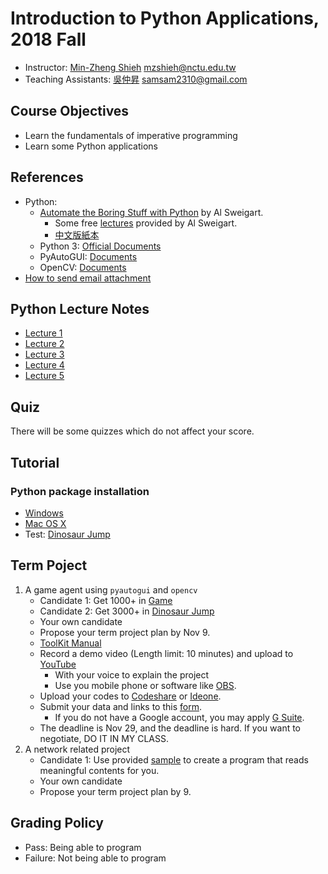 # Introduction to Python Applications, 2018 Fall

+   Instructor: [Min-Zheng Shieh](mailto:mzshieh@nctu.edu.tw) mzshieh@nctu.edu.tw
+   Teaching Assistants: [吳仲昇](mailto:samsam2310@gmail.com) samsam2310@gmail.com

## Course Objectives

+   Learn the fundamentals of imperative programming
+   Learn some Python applications

## References

+   Python: 
    + [Automate the Boring Stuff with Python](https://automatetheboringstuff.com/) by Al Sweigart.
        +   Some free [lectures](https://www.youtube.com/playlist?list=PL0-84-yl1fUnRuXGFe_F7qSH1LEnn9LkW) provided by Al Sweigart.
        +   [中文版紙本](https://www.tenlong.com.tw/products/9789864762729)
    +   Python 3: [Official Documents](https://docs.python.org/3/)
    +   PyAutoGUI: [Documents](https://pyautogui.readthedocs.io/en/latest/)
    +   OpenCV: [Documents](https://docs.opencv.org/)
+	[How to send email attachment](https://stackoverflow.com/questions/3362600/how-to-send-email-attachments)


## Python Lecture Notes

+ [Lecture 1](https://hackmd.io/s/BJh0HolFX)
+ [Lecture 2](https://hackmd.io/s/rkXz8e79Q)
+ [Lecture 3](https://hackmd.io/s/rytNvKBi7)
+ [Lecture 4](https://hackmd.io/s/rJ72YsmA7)
+ [Lecture 5](https://hackmd.io/s/B1SFdDye4)

## Quiz

There will be some quizzes which do not affect your score.

## Tutorial

### Python package installation
+ [Windows](https://hackmd.io/s/SJYzQFxK7)
+ [Mac OS X](https://hackmd.io/s/SyIEDKgtm)
+ Test: [Dinosaur Jump](http://www.trex-game.skipser.com/)

## Term Poject

1. A game agent using `pyautogui` and `opencv`
	+ Candidate 1: Get 1000+ in [Game](http://i-gameworld.com/games/gi2172.php)
	+ Candidate 2: Get 3000+ in [Dinosaur Jump](http://www.trex-game.skipser.com/)
    + Your own candidate
    + Propose your term project plan by Nov 9.
	+   [ToolKit Manual](https://hackmd.io/s/B1LbJaRjm)
	+ Record a demo video (Length limit: 10 minutes) and upload to [YouTube](https://www.youtube.com/)
		+	With your voice to explain the project
		+	Use you mobile phone or software like [OBS](https://obsproject.com/).
	+ Upload your codes to [Codeshare](https://codeshare.io/) or [Ideone](https://ideone.com/).
	+ Submit your data and links to this [form](https://goo.gl/forms/iaUD7zb2RqKtw5sz2).
		+	If you do not have a Google account, you may apply [G Suite](https://www.it.nctu.edu.tw/?page_id=68).
	+ The deadline is Nov 29, and the deadline is hard. If you want to negotiate, DO IT IN MY CLASS.
2. A network related project
	+ Candidate 1: Use provided [sample](pa18final.py) to create a program that reads meaningful contents for you.
    + Your own candidate
    + Propose your term project plan by  9.


## Grading Policy

+   Pass: Being able to program
+   Failure: Not being able to program
